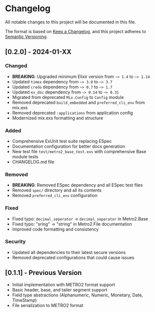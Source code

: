 # Changelog

All notable changes to this project will be documented in this file.

The format is based on [Keep a Changelog](https://keepachangelog.com/en/1.0.0/),
and this project adheres to [Semantic Versioning](https://semver.org/spec/v2.0.0.html).

## [0.2.0] - 2024-01-XX

### Changed
- **BREAKING**: Upgraded minimum Elixir version from `~> 1.4` to `~> 1.14`
- Updated `timex` dependency from `~> 3.0` to `~> 3.7`
- Updated `credo` dependency from `~> 0.7` to `~> 1.7`
- Updated `ex_doc` dependency from `~> 0.14` to `~> 0.31`
- Migrated from deprecated `Mix.Config` to `Config` module
- Removed deprecated `build_embedded` and `preferred_cli_env` from mix.exs
- Removed deprecated `:applications` from application config
- Modernized mix.exs formatting and structure

### Added
- Comprehensive ExUnit test suite replacing ESpec
- Documentation configuration for better docs generation
- New test file `test/metro2_base_test.exs` with comprehensive Base module tests
- CHANGELOG.md file

### Removed
- **BREAKING**: Removed ESpec dependency and all ESpec test files
- Removed `spec/` directory and all its contents
- Removed `preferred_cli_env` configuration

### Fixed
- Fixed typo: `decimal_seperator` → `decimal_separator` in Metro2.Base
- Fixed typo: "sring" → "string" in Metro2.File documentation
- Improved code formatting and consistency

### Security
- Updated all dependencies to their latest secure versions
- Removed deprecated configurations that could cause issues

## [0.1.1] - Previous Version
- Initial implementation with METRO2 format support
- Basic header, base, and tailer segment support
- Field type abstractions (Alphanumeric, Numeric, Monetary, Date, TimeStamp)
- File serialization to METRO2 format 